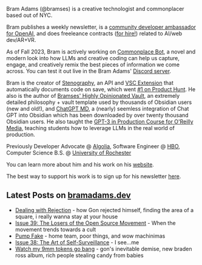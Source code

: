 Bram Adams (@bramses) is a creative technologist and commonplacer based out of NYC. 

Bram publishes a weekly newsletter, is a [community developer ambassador for OpenAI](https://platform.openai.com/ambassadors), and does freeleance contracts ([for hire!](https://www.bramadams.dev/consulting/)) related to AI/web dev/AR+VR. 

As of Fall 2023, Bram is actively working on [Commonplace Bot](https://github.com/bramses/commonplace-bot), a novel and modern look into how LLMs and creative coding can help us capture, engage, and creatively remix the best pieces of information we come across. You can test it out live in the Bram Adams' [Discord server](https://discord.gg/GrgkFP3Je3).

Bram is the creator of [Stenography](https://stenography.dev), an API and [VSC Extension](https://marketplace.visualstudio.com/items?itemName=Stenography.stenography) that automatically documents code on save, which went [#1 on Product Hunt](https://www.producthunt.com/products/stenography#stenography). He also is the author of [Bramses' Highly Opinionated Vault](https://github.com/bramses/bramses-highly-opinionated-vault-2023), an extremely detailed philosophy + vault template used by thousands of Obsidian users (new and old!), and [ChatGPT MD](https://github.com/bramses/chatgpt-md), a (nearly) seemless integration of Chat GPT into Obsidian which has been downloaded by over twenty thousand Obsidian users. He also taught the [GPT-3 in Production Course for O'Reilly Media](https://www.oreilly.com/live-events/gpt-3-in-production/0636920065944/0636920071443/), teaching students how to leverage LLMs in the real world of production.

Previously Developer Advocate @ [Algolia](https://www.algolia.com/), Software Engineer @ [HBO](https://www.hbo.com/), Computer Science B.S. @ [University of Rochester](https://rochester.edu/)

You can learn more about him and his work on his [website](https://www.bramadams.dev/about/). 

The best way to support his work is to sign up for his newsletter [here](https://www.bramadams.dev/#/portal/).


## Latest Posts on [bramadams.dev](https://www.bramadams.dev/)

<!--START_SECTION:feed-->
* [Dealing with Rejection](https:&#x2F;&#x2F;www.bramadams.dev&#x2F;dealing-with-rejection&#x2F;) - how Gon rejected himself, finding the area of a square, i really wanna stay at your house
* [Issue 39: The Losers of the Open Source Movement](https:&#x2F;&#x2F;www.bramadams.dev&#x2F;issue-39&#x2F;) - When the movement trends towards a cult
* [Pump Fake](https:&#x2F;&#x2F;www.bramadams.dev&#x2F;pump-fake&#x2F;) - home team, poor things, and wow machinimas
* [Issue 38: The Art of Self-Surveillance](https:&#x2F;&#x2F;www.bramadams.dev&#x2F;issue-38&#x2F;) - I see...me
* [Watch my 9mm tokens go bang](https:&#x2F;&#x2F;www.bramadams.dev&#x2F;watch-my-9mm-tokens-go-bang&#x2F;) - gon&#39;s inevitable demise, new braden ross album, rich people stealing candy from babies
<!--END_SECTION:feed-->
